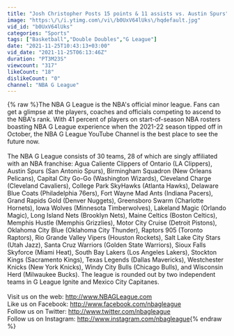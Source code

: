 ```yaml
---
title: "Josh Christopher Posts 15 points & 11 assists vs. Austin Spurs"
image: "https:\/\/i.ytimg.com\/vi\/b0UxV64lUks\/hqdefault.jpg"
vid_id: "b0UxV64lUks"
categories: "Sports"
tags: ["Basketball","Double Doubles","G League"]
date: "2021-11-25T10:43:13+03:00"
vid_date: "2021-11-25T06:13:46Z"
duration: "PT3M23S"
viewcount: "317"
likeCount: "18"
dislikeCount: "0"
channel: "NBA G League"
---
```

{% raw %}The NBA G League is the NBA's official minor league. Fans can get a glimpse at the players, coaches and officials competing to ascend to the NBA's rank. With 41 percent of players on start-of-season NBA rosters boasting NBA G League experience when the 2021-22 season tipped off in October, the NBA G League YouTube Channel is the best place to see the future now.<br /><br />The NBA G League consists of 30 teams, 28 of which are singly affiliated with an NBA franchise: Agua Caliente Clippers of Ontario (LA Clippers), Austin Spurs (San Antonio Spurs), Birmingham Squadron (New Orleans Pelicans), Capital City Go-Go (Washington Wizards), Cleveland Charge (Cleveland Cavaliers), College Park SkyHawks (Atlanta Hawks), Delaware Blue Coats (Philadelphia 76ers), Fort Wayne Mad Ants (Indiana Pacers), Grand Rapids Gold (Denver Nuggets), Greensboro Swarm (Charlotte Hornets), Iowa Wolves (Minnesota Timberwolves), Lakeland Magic (Orlando Magic), Long Island Nets (Brooklyn Nets), Maine Celtics (Boston Celtics), Memphis Hustle (Memphis Grizzlies), Motor City Cruise (Detroit Pistons), Oklahoma City Blue (Oklahoma City Thunder), Raptors 905 (Toronto Raptors), Rio Grande Valley Vipers (Houston Rockets), Salt Lake City Stars (Utah Jazz), Santa Cruz Warriors (Golden State Warriors), Sioux Falls Skyforce (Miami Heat), South Bay Lakers (Los Angeles Lakers), Stockton Kings (Sacramento Kings), Texas Legends (Dallas Mavericks), Westchester Knicks (New York Knicks), Windy City Bulls (Chicago Bulls), and Wisconsin Herd (Milwaukee Bucks). The league is rounded out by two independent teams in G League Ignite and Mexico City Capitanes.<br /><br />Visit us on the web: <a rel="nofollow" target="blank" href="http://www.NBAGLeague.com">http://www.NBAGLeague.com</a><br />Like us on Facebook: <a rel="nofollow" target="blank" href="http://www.facebook.com/nbagleague">http://www.facebook.com/nbagleague</a><br />Follow us on Twitter: <a rel="nofollow" target="blank" href="http://www.twitter.com/nbagleague">http://www.twitter.com/nbagleague</a><br />Follow us on Instagram: <a rel="nofollow" target="blank" href="http://www.instagram.com/nbagleague">http://www.instagram.com/nbagleague</a>{% endraw %}
